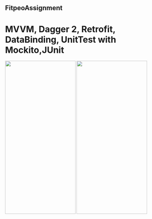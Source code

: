 ## FitpeoAssignment
# MVVM, Dagger 2, Retrofit, DataBinding, UnitTest with Mockito,JUnit


<a href="url"><img src="https://user-images.githubusercontent.com/131846090/236240832-10cc1c26-cc4a-4531-83d8-cd358426e54a.png" align="left" height="500" width="230" ></a>
<a href="url"><img src="https://user-images.githubusercontent.com/131846090/236240842-e0312f28-4127-4718-8756-19693a91a8eb.png" align="left" height="500" width="230" ></a>

